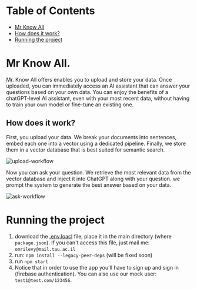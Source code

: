 # Table of Contents
- [Mr Know All](#mr-know-all)
- [How does it work?](#how-does-it-work)
- [Running the project](#running-the-project)


# Mr Know All.

Mr. Know All offers enables you to upload and store your data.
Once uploaded, you can immediately access an AI assistant that can answer your questions based on your own data.
You can enjoy the benefits of a chatGPT-level AI assistant, even with your most recent data, without having to train your own model or fine-tune an existing one.

## How does it work?


First, you upload your data.
We break your documents into sentences, embed each one into a vector using a dedicated pipeline. 
Finally, we store them in a vector database that is best suited for semantic search.

![upload-workflow](https://github.com/OmriLevyTau/webui/blob/main/src/images/workflow-upload.png)

Now you can ask your question.
We retrieve the most relevant data from the vector database and inject it into ChatGPT along with your question. 
we prompt the system to generate the best answer based on your data.

![ask-workflow](https://github.com/OmriLevyTau/webui/blob/main/src/images/workflow-ask.png)

# Running the project
1. download the [.env.loacl](https://drive.google.com/drive/folders/1tMhelmNGbZCidJW28xRcs4SI0pQ8AOyF) file, place it in the main directory (where `package.json`). If you can't access this file, just mail me: `omrilevy@mail.tau.ac.il`
2. run: `npm install --legacy-peer-deps` (will be fixed soon)
3. run `npm start`
4. Notice that in order to use the app you'll have to sign up and sign in (firebase authentication).
You can also use our mock user: `test1@test.com/123456`.